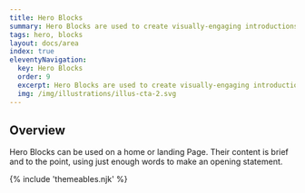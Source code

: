 ```yaml
---
title: Hero Blocks
summary: Hero Blocks are used to create visually-engaging introductions to a site.
tags: hero, blocks
layout: docs/area
index: true
eleventyNavigation:
  key: Hero Blocks
  order: 9
  excerpt: Hero Blocks are used to create visually-engaging introductions to a site.
  img: /img/illustrations/illus-cta-2.svg
---
```


## Overview

Hero Blocks can be used on a home or landing Page. Their content is brief and to the point, using just enough words to make an opening statement.

{% include 'themeables.njk' %}
